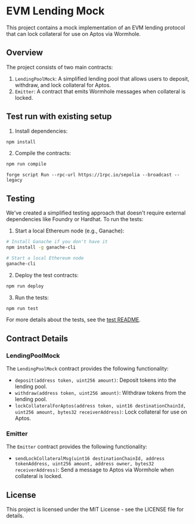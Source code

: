 # EVM Lending Mock

This project contains a mock implementation of an EVM lending protocol that can lock collateral for use on Aptos via Wormhole.

## Overview

The project consists of two main contracts:

1. `LendingPoolMock`: A simplified lending pool that allows users to deposit, withdraw, and lock collateral for Aptos.
2. `Emitter`: A contract that emits Wormhole messages when collateral is locked.

## Test run with existing setup

1. Install dependencies:

```bash
npm install
```

2. Compile the contracts:

```bash
npm run compile
```

```
forge script Run --rpc-url https://1rpc.io/sepolia --broadcast --legacy
```

## Testing

We've created a simplified testing approach that doesn't require external dependencies like Foundry or Hardhat. To run the tests:

1. Start a local Ethereum node (e.g., Ganache):

```bash
# Install Ganache if you don't have it
npm install -g ganache-cli

# Start a local Ethereum node
ganache-cli
```

2. Deploy the test contracts:

```bash
npm run deploy
```

3. Run the tests:

```bash
npm run test
```

For more details about the tests, see the [test README](./test/README.md).

## Contract Details

### LendingPoolMock

The `LendingPoolMock` contract provides the following functionality:

- `deposit(address token, uint256 amount)`: Deposit tokens into the lending pool.
- `withdraw(address token, uint256 amount)`: Withdraw tokens from the lending pool.
- `lockCollateralForAptos(address token, uint16 destinationChainId, uint256 amount, bytes32 receiverAddress)`: Lock collateral for use on Aptos.

### Emitter

The `Emitter` contract provides the following functionality:

- `sendLockCollateralMsg(uint16 destinationChainId, address tokenAddress, uint256 amount, address owner, bytes32 receiverAddress)`: Send a message to Aptos via Wormhole when collateral is locked.

## License

This project is licensed under the MIT License - see the LICENSE file for details.
